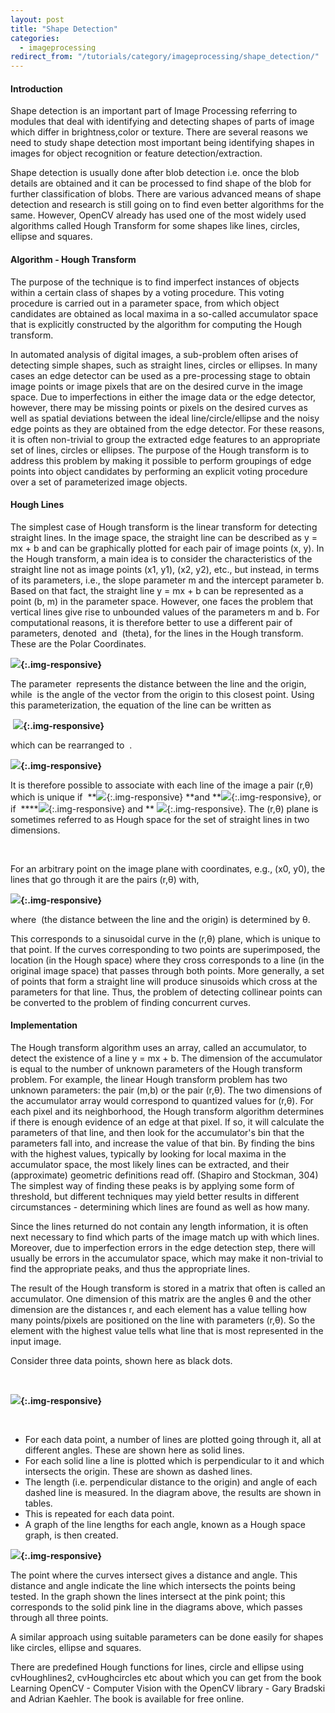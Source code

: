 ```yaml
---
layout: post
title: "Shape Detection"
categories:
  - imageprocessing
redirect_from: "/tutorials/category/imageprocessing/shape_detection/"
---
```


#### Introduction

Shape detection is an important part of Image Processing referring to modules that deal with identifying and detecting shapes of parts of image which differ in brightness,color or texture. There are several reasons we need to study shape detection most important being identifying shapes in images for object recognition or feature detection/extraction.

Shape detection is usually done after blob detection i.e. once the blob details are obtained and it can be processed to find shape of the blob for further classification of blobs. There are various advanced means of shape detection and research is still going on to find even better algorithms for the same. However, OpenCV already has used one of the most widely used algorithms called Hough Transform for some shapes like lines, circles, ellipse and squares.

#### Algorithm - Hough Transform

The purpose of the technique is to find imperfect instances of objects within a certain class of shapes by a voting procedure. This voting procedure is carried out in a parameter space, from which object candidates are obtained as local maxima in a so-called accumulator space that is explicitly constructed by the algorithm for computing the Hough transform.

In automated analysis of digital images, a sub-problem often arises of detecting simple shapes, such as straight lines, circles or ellipses. In many cases an edge detector can be used as a pre-processing stage to obtain image points or image pixels that are on the desired curve in the image space. Due to imperfections in either the image data or the edge detector, however, there may be missing points or pixels on the desired curves as well as spatial deviations between the ideal line/circle/ellipse and the noisy edge points as they are obtained from the edge detector. For these reasons, it is often non-trivial to group the extracted edge features to an appropriate set of lines, circles or ellipses. The purpose of the Hough transform is to address this problem by making it possible to perform groupings of edge points into object candidates by performing an explicit voting procedure over a set of parameterized image objects.

#### Hough Lines

The simplest case of Hough transform is the linear transform for detecting straight lines. In the image space, the straight line can be described as y = mx + b and can be graphically plotted for each pair of image points (x, y). In the Hough transform, a main idea is to consider the characteristics of the straight line not as image points (x1, y1), (x2, y2), etc., but instead, in terms of its parameters, i.e., the slope parameter m and the intercept parameter b. Based on that fact, the straight line y = mx + b can be represented as a point (b, m) in the parameter space. However, one faces the problem that vertical lines give rise to unbounded values of the parameters m and b. For computational reasons, it is therefore better to use a different pair of parameters, denoted  and  (theta), for the lines in the Hough transform. These are the Polar Coordinates.

**![][1]{:.img-responsive}**

The parameter  represents the distance between the line and the origin, while  is the angle of the vector from the origin to this closest point. Using this parameterization, the equation of the line can be written as  

 **![][2]{:.img-responsive}**

which can be rearranged to  .

**![][3]{:.img-responsive}**

  
It is therefore possible to associate with each line of the image a pair (r,θ) which is unique if  **![][4]{:.img-responsive} **and **![][5]{:.img-responsive}, or if  ****![][6]{:.img-responsive} and ** ![][7]{:.img-responsive}. The (r,θ) plane is sometimes referred to as Hough space for the set of straight lines in two dimensions.

 

For an arbitrary point on the image plane with coordinates, e.g., (x0, y0), the lines that go through it are the pairs (r,θ) with,

**![][8]{:.img-responsive}**

where  (the distance between the line and the origin) is determined by θ.

  
This corresponds to a sinusoidal curve in the (r,θ) plane, which is unique to that point. If the curves corresponding to two points are superimposed, the location (in the Hough space) where they cross corresponds to a line (in the original image space) that passes through both points. More generally, a set of points that form a straight line will produce sinusoids which cross at the parameters for that line. Thus, the problem of detecting collinear points can be converted to the problem of finding concurrent curves.

#### Implementation

The Hough transform algorithm uses an array, called an accumulator, to detect the existence of a line y = mx + b. The dimension of the accumulator is equal to the number of unknown parameters of the Hough transform problem. For example, the linear Hough transform problem has two unknown parameters: the pair (m,b) or the pair (r,θ). The two dimensions of the accumulator array would correspond to quantized values for (r,θ). For each pixel and its neighborhood, the Hough transform algorithm determines if there is enough evidence of an edge at that pixel. If so, it will calculate the parameters of that line, and then look for the accumulator's bin that the parameters fall into, and increase the value of that bin. By finding the bins with the highest values, typically by looking for local maxima in the accumulator space, the most likely lines can be extracted, and their (approximate) geometric definitions read off. (Shapiro and Stockman, 304) The simplest way of finding these peaks is by applying some form of threshold, but different techniques may yield better results in different circumstances - determining which lines are found as well as how many.

Since the lines returned do not contain any length information, it is often next necessary to find which parts of the image match up with which lines. Moreover, due to imperfection errors in the edge detection step, there will usually be errors in the accumulator space, which may make it non-trivial to find the appropriate peaks, and thus the appropriate lines.

The result of the Hough transform is stored in a matrix that often is called an accumulator. One dimension of this matrix are the angles θ and the other dimension are the distances r, and each element has a value telling how many points/pixels are positioned on the line with parameters (r,θ). So the element with the highest value tells what line that is most represented in the input image.

Consider three data points, shown here as black dots.

 

**![][9]{:.img-responsive}**

 

* For each data point, a number of lines are plotted going through it, all at different angles. These are shown here as solid lines.
* For each solid line a line is plotted which is perpendicular to it and which intersects the origin. These are shown as dashed lines.
* The length (i.e. perpendicular distance to the origin) and angle of each dashed line is measured. In the diagram above, the results are shown in tables.
* This is repeated for each data point.
* A graph of the line lengths for each angle, known as a Hough space graph, is then created.

**![][10]{:.img-responsive}**

The point where the curves intersect gives a distance and angle. This distance and angle indicate the line which intersects the points being tested. In the graph shown the lines intersect at the pink point; this corresponds to the solid pink line in the diagrams above, which passes through all three points.

A similar approach using suitable parameters can be done easily for shapes like circles, ellipse and squares.

There are predefined Hough functions for lines, circle and ellipse using cvHoughlines2, cvHoughcircles etc about which you can get from the book Learning OpenCV - Computer Vision with the OpenCV library - Gary Bradski and Adrian Kaehler. The book is available for free online.

[1]:/img/tutorial/img_processing/shape/pic1.GIF
[2]: /img/tutorial/img_processing/shape/pic2.png
[3]: /img/tutorial/img_processing/shape/pic3.png
[4]: /img/tutorial/img_processing/shape/pic4.png
[5]: /img/tutorial/img_processing/shape/pic5.png
[6]: /img/tutorial/img_processing/shape/pic6.png
[7]: /img/tutorial/img_processing/shape/pic7.png
[8]: /img/tutorial/img_processing/shape/pic8.png
[9]: /img/tutorial/img_processing/shape/pic9.png
[10]:/img/tutorial/img_processing/shape/pic10.png
